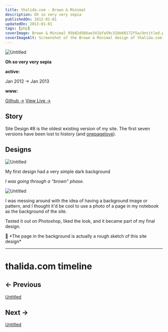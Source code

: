```yaml
---
title: thalida.com - Brown & Mini­mal
description: Oh so very very sepia
publishedOn: 2012-01-01
updatedOn: 2013-01-01
tags: [php]
coverImage: Brown & Mini­mal 95b82d566ae341bfa59c31bb60172f5a/Untitled.png
coverImageAlt: Screenshot of the Brown & Minimal design of thalida.com, featuring a sepia-toned background and minimalistic layout.
---
```


![Untitled](Brown%20&%20Mini%C2%ADmal%2095b82d566ae341bfa59c31bb60172f5a/Untitled.png)

**Oh so very very sepia**

**active:**

Jan 2012 → Jan 2013

**www:**

[Github →](https://github.com/thalida/thalida.com/tree/v-2012)   [View Live →](https://2012.v.thalida.com)

## Story

Site Design #8 is the oldest existing version of my site. The first seven versions have been lost to history (and [onepagelove](https://onepagelove.com/thalida)).

## **Designs**

![Untitled](Brown%20&%20Mini%C2%ADmal%2095b82d566ae341bfa59c31bb60172f5a/Untitled%201.png)

My first design had a very simple dark background

*I was going through a “brown” phase.*

![Untitled](Brown%20&%20Mini%C2%ADmal%2095b82d566ae341bfa59c31bb60172f5a/Untitled%202.png)

I was messing around with the idea of having a background image or pattern, and I thought it'd be cool to use a photo of a page in my notebook as the background of the site.

Tested it out on Photoshop, liked the look, and it became part of my final design.

<aside>
👄 *The page in the background is actually a rough sketch of this site design*

</aside>

---

# thalida.com timeline

## ← Previous

[Untitled](Brown%20&%20Mini%C2%ADmal%2095b82d566ae341bfa59c31bb60172f5a/Untitled%20c1ea1f067dd1402a80930117d0a8069a.csv)

## Next →

[Untitled](Brown%20&%20Mini%C2%ADmal%2095b82d566ae341bfa59c31bb60172f5a/Untitled%200d1ee187b77c44bead7f0cd5b4047737.csv)

